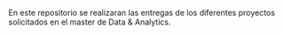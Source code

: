 En este repositorio se realizaran las entregas de los diferentes proyectos solicitados en el master de Data & Analytics.
